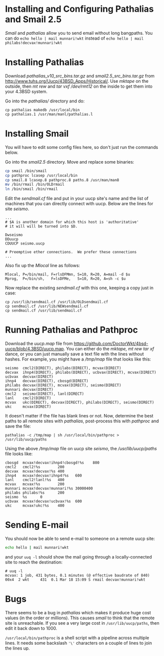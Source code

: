 # Installing and Configuring Pathalias and Smail 2.5

*Smail* and *pathalias* allow you to send email without long bangpaths.
You can do `echo hello | mail munnari!wkt` instead of
`echo hello | mail philabs!decvax!munnari!wkt`

# Installing Pathalias

Download *pathalias_v10_src_bins.tar.gz* and *smail2.5_src_bins.tar.gz*
from <http://www.tuhs.org/Uucp/43BSD_Apps/Historical/>.
Use *mktape* on the outside, then *mt rew* and *tar vxf /dev/rmt12*
on the inside to get them into your 4.3BSD system.

Go into the *pathalias/* directory and do:

```
cp pathalias makedb /usr/local/bin
cp pathalias.1 /usr/man/manl/pathalias.l
```

# Installing Smail

You will have to edit some config files here, so don't just run the
commands below.

Go into the *smail2.5* directory. Move and replace some binaries:

```sh
cp smail /bin/smail
cp pathproc lcasep /usr/local/bin
cp smail.8 lcasep.8 pathproc.8 paths.8 /usr/man/man8
mv /bin/rmail /bin/OLDrmail
ln /bin/smail /bin/rmail
```

Edit the *sendmail.cf* file and put in your uucp site's name and the
list of machines that you can directly connect with uucp. Below are
the lines for site *seismo*.

```
...
# $A is another domain for which this host is 'authoritative'
# it will will be turned into $D.

Dwseismo
DDuucp
CDUUCP seismo.uucp

# Preemptive ether connections.  We prefer these connections
...
```

Also fix up the *Mlocal* line as follows:

```
Mlocal, P=/bin/mail, F=rlsDFMmn, S=10, R=20, A=mail -d $u
Mprog,  P=/bin/sh,   F=lsDFMe,   S=10, R=20, A=sh -c $u
```

Now replace the existing *sendmail.cf* with this one, keeping a
copy just in case:

```
cp /usr/lib/sendmail.cf /usr/lib/OLDsendmail.cf
cp sendmail.cf /usr/lib/NEWsendmail.cf
cp sendmail.cf /usr/lib/sendmail.cf
```

# Running Pathalias and Pathproc

Download the *uucp.map* file from
<https://github.com/DoctorWkt/4bsd-uucp/blob/4.3BSD/uucp.map>.
You can either do the *mktape, mt rew tar xf* dance, or you can just 
manually save a text file with the lines without hashes. For example,
you might have a */tmp/map* file that looks like this:

```
seismo  cmcl2(DIRECT), philabs(DIRECT), mcvax(DIRECT)
decvax  ihnp4(DIRECT), philabs(DIRECT), ucbvax(DIRECT), mcvax(DIRECT)
ucbvax  decvax(DIRECT)
ihnp4   decvax(DIRECT), cbosgd(DIRECT)
philabs decvax(DIRECT), mcvax(DIRECT), seismo(DIRECT)
munnari decvax(DIRECT)
cmcl2   seismo(DIRECT), lanl(DIRECT)
lanl    cmcl2(DIRECT)
mcvax   ukc(DIRECT), decvax(DIRECT), philabs(DIRECT), seismo(DIRECT)
ukc     mcvax(DIRECT)
```

It doesn't matter if the file has blank lines or not. Now, determine
the best paths to all remote sites with *pathalias*, post-process this
with *pathproc* and save the file:

```
pathalias -c /tmp/map | sh /usr/local/bin/pathproc > /usr/lib/uucp/paths
```

Using the above */tmp/map* file on uucp site *seismo*, the
*/usr/lib/uucp/paths* file looks like:

```
cbosgd  mcvax!decvax!ihnp4!cbosgd!%s    800
cmcl2   cmcl2!%s        200
decvax  mcvax!decvax!%s 400
ihnp4   mcvax!decvax!ihnp4!%s   600
lanl    cmcl2!lanl!%s   400
mcvax   mcvax!%s        200
munnari mcvax!decvax!munnari!%s 30000400
philabs philabs!%s      200
seismo  %s      0
ucbvax  mcvax!decvax!ucbvax!%s  600
ukc     mcvax!ukc!%s    400
```

# Sending E-mail

You should now be able to send e-mail to someone on a remote uucp site:

```sh
echo hello | mail munnari!wkt
```

and your `uuq -l` should show the mail going through a locally-connected
site to reach the destination:

```
# uuq -l
mcvax: 1 job, 431 bytes, 0.1 minutes (@ effective baudrate of 840)
00x4  2 wkt     431  0.1 Mar 18 15:09 S rmail decvax!munnari!wkt
```

# Bugs

There seems to be a bug in *pathalias* which makes it produce huge cost values (in the order or millions). This causes *smail* to think that the remote site is unreachable. If you see a very large cost in `/usr/lib/uucp/paths`, then edit it back down to 1000.

`/usr/local/bin/pathproc` is a shell script with a pipeline across multiple lines.
It needs some backslash `'\'` characters on a couple of lines to join the lines up.

